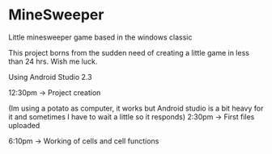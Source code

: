 # MineSweeper
Little minesweeper game based in the windows classic

This project borns from the sudden need of creating a little game in less than 24 hrs. Wish me luck.

Using Android Studio 2.3

12:30pm -> Project creation

(Im using a potato as computer, it works but Android studio is a bit heavy for it and sometimes I have to wait a little so it responds)
2:30pm -> First files uploaded

6:10pm -> Working of cells and cell functions
